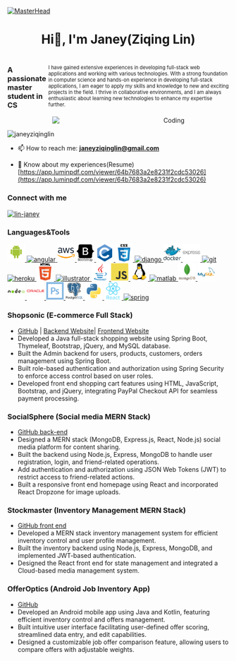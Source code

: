 [![MasterHead](https://scitechdaily.com/images/Quantum-Computer-Code-Concept.gif)](https://Janeyziqinglin.io)
<h1 align="center"> Hi👋, I'm Janey(Ziqing Lin) </h1>

<div style="display: flex; align-items: center;">
  <h3 style="font-weight: bold; margin-right: 5px;">A passionate master student in CS </h3>
  <p style="font-size: 80%;">I have gained extensive experiences in developing full-stack web applications and working with various technologies. With a strong foundation in computer science and hands-on experience in developing full-stack applications, I am eager to apply my skills and knowledge to new and exciting projects in the field. I thrive in collaborative environments, and I am always enthusiastic about learning new technologies to enhance my expertise further.</p>
</div>

<div style="display: flex; justify-content: center;">
  <div style="width: 300px; text-align: right;">
    <img align="right" alt="Coding" width="300" src="https://cdn.dribbble.com/users/4055494/screenshots/15215756/lottie-000_1_1.gif">
  </div>
</div>

<p align="left"> <img src="https://komarev.com/ghpvc/?username=janeyziqinglin&label=Profile%20views&color=0e75b6&style=flat" alt="janeyziqinglin" /> </p>


- 📫 How to reach me: **janeyziqinglin@gmail.com**

- 📄 Know about my experiences(Resume) [https://app.luminpdf.com/viewer/64b7683a2e8231f2cdc53026](https://app.luminpdf.com/viewer/64b7683a2e8231f2cdc53026)

<h3 align="left"> Connect with me </h3>
<p align="left">
<a href="https://linkedin.com/in/lin-janey" target="blank"><img align="center" src="https://raw.githubusercontent.com/rahuldkjain/github-profile-readme-generator/master/src/images/icons/Social/linked-in-alt.svg" alt="lin-janey" height="30" width="40" /></a>
</p>

<h3 align="left"> Languages&Tools </h3>
<p align="left"> <a href="https://developer.android.com" target="_blank" rel="noreferrer"> <img src="https://raw.githubusercontent.com/devicons/devicon/master/icons/android/android-original-wordmark.svg" alt="android" width="40" height="40"/> </a> <a href="https://angular.io" target="_blank" rel="noreferrer"> <img src="https://angular.io/assets/images/logos/angular/angular.svg" alt="angular" width="40" height="40"/> </a> <a href="https://aws.amazon.com" target="_blank" rel="noreferrer"> <img src="https://raw.githubusercontent.com/devicons/devicon/master/icons/amazonwebservices/amazonwebservices-original-wordmark.svg" alt="aws" width="40" height="40"/> </a> <a href="https://getbootstrap.com" target="_blank" rel="noreferrer"> <img src="https://raw.githubusercontent.com/devicons/devicon/master/icons/bootstrap/bootstrap-plain-wordmark.svg" alt="bootstrap" width="40" height="40"/> </a> <a href="https://www.cprogramming.com/" target="_blank" rel="noreferrer"> <img src="https://raw.githubusercontent.com/devicons/devicon/master/icons/c/c-original.svg" alt="c" width="40" height="40"/> </a> <a href="https://www.w3schools.com/css/" target="_blank" rel="noreferrer"> <img src="https://raw.githubusercontent.com/devicons/devicon/master/icons/css3/css3-original-wordmark.svg" alt="css3" width="40" height="40"/> </a> <a href="https://www.djangoproject.com/" target="_blank" rel="noreferrer"> <img src="https://cdn.worldvectorlogo.com/logos/django.svg" alt="django" width="40" height="40"/> </a> <a href="https://www.docker.com/" target="_blank" rel="noreferrer"> <img src="https://raw.githubusercontent.com/devicons/devicon/master/icons/docker/docker-original-wordmark.svg" alt="docker" width="40" height="40"/> </a> <a href="https://expressjs.com" target="_blank" rel="noreferrer"> <img src="https://raw.githubusercontent.com/devicons/devicon/master/icons/express/express-original-wordmark.svg" alt="express" width="40" height="40"/> </a> <a href="https://git-scm.com/" target="_blank" rel="noreferrer"> <img src="https://www.vectorlogo.zone/logos/git-scm/git-scm-icon.svg" alt="git" width="40" height="40"/> </a> <a href="https://heroku.com" target="_blank" rel="noreferrer"> <img src="https://www.vectorlogo.zone/logos/heroku/heroku-icon.svg" alt="heroku" width="40" height="40"/> </a> <a href="https://www.w3.org/html/" target="_blank" rel="noreferrer"> <img src="https://raw.githubusercontent.com/devicons/devicon/master/icons/html5/html5-original-wordmark.svg" alt="html5" width="40" height="40"/> </a> <a href="https://www.adobe.com/in/products/illustrator.html" target="_blank" rel="noreferrer"> <img src="https://www.vectorlogo.zone/logos/adobe_illustrator/adobe_illustrator-icon.svg" alt="illustrator" width="40" height="40"/> </a> <a href="https://www.java.com" target="_blank" rel="noreferrer"> <img src="https://raw.githubusercontent.com/devicons/devicon/master/icons/java/java-original.svg" alt="java" width="40" height="40"/> </a> <a href="https://developer.mozilla.org/en-US/docs/Web/JavaScript" target="_blank" rel="noreferrer"> <img src="https://raw.githubusercontent.com/devicons/devicon/master/icons/javascript/javascript-original.svg" alt="javascript" width="40" height="40"/> </a> <a href="https://www.linux.org/" target="_blank" rel="noreferrer"> <img src="https://raw.githubusercontent.com/devicons/devicon/master/icons/linux/linux-original.svg" alt="linux" width="40" height="40"/> </a> <a href="https://www.mathworks.com/" target="_blank" rel="noreferrer"> <img src="https://upload.wikimedia.org/wikipedia/commons/2/21/Matlab_Logo.png" alt="matlab" width="40" height="40"/> </a> <a href="https://www.mongodb.com/" target="_blank" rel="noreferrer"> <img src="https://raw.githubusercontent.com/devicons/devicon/master/icons/mongodb/mongodb-original-wordmark.svg" alt="mongodb" width="40" height="40"/> </a> <a href="https://www.mysql.com/" target="_blank" rel="noreferrer"> <img src="https://raw.githubusercontent.com/devicons/devicon/master/icons/mysql/mysql-original-wordmark.svg" alt="mysql" width="40" height="40"/> </a> <a href="https://nodejs.org" target="_blank" rel="noreferrer"> <img src="https://raw.githubusercontent.com/devicons/devicon/master/icons/nodejs/nodejs-original-wordmark.svg" alt="nodejs" width="40" height="40"/> </a> <a href="https://www.oracle.com/" target="_blank" rel="noreferrer"> <img src="https://raw.githubusercontent.com/devicons/devicon/master/icons/oracle/oracle-original.svg" alt="oracle" width="40" height="40"/> </a> <a href="https://www.photoshop.com/en" target="_blank" rel="noreferrer"> <img src="https://raw.githubusercontent.com/devicons/devicon/master/icons/photoshop/photoshop-line.svg" alt="photoshop" width="40" height="40"/> </a> <a href="https://www.postgresql.org" target="_blank" rel="noreferrer"> <img src="https://raw.githubusercontent.com/devicons/devicon/master/icons/postgresql/postgresql-original-wordmark.svg" alt="postgresql" width="40" height="40"/> </a> <a href="https://www.python.org" target="_blank" rel="noreferrer"> <img src="https://raw.githubusercontent.com/devicons/devicon/master/icons/python/python-original.svg" alt="python" width="40" height="40"/> </a> <a href="https://reactjs.org/" target="_blank" rel="noreferrer"> <img src="https://raw.githubusercontent.com/devicons/devicon/master/icons/react/react-original-wordmark.svg" alt="react" width="40" height="40"/> </a> <a href="https://spring.io/" target="_blank" rel="noreferrer"> <img src="https://www.vectorlogo.zone/logos/springio/springio-icon.svg" alt="spring" width="40" height="40"/> </a> </p>



<h3>Shopsonic (E-commerce Full Stack) </h3>

<ul>
  <li><a href="https://github.com/janeyziqinglin/shopsonic_new_backend">GitHub</a> | <a href="https://shopsonic-admin2-efbb7f026554.herokuapp.com/login">Backend Website</a>| <a href="https://shopsonic-fe2-7a5a018f78cb.herokuapp.com">Frontend Website</a></li>
  <li>Developed a Java full-stack shopping website using Spring Boot, Thymeleaf, Bootstrap, jQuery, and MySQL database.</li>
  <li>Built the Admin backend for users, products, customers, orders management using Spring Boot.</li>
  <li>Built role-based authentication and authorization using Spring Security to enforce access control based on user roles.</li>
  <li>Developed front end shopping cart features using HTML, JavaScript, Bootstrap, and jQuery, integrating PayPal Checkout API for seamless payment processing.</li>
</ul>
<h3> SocialSphere (Social media MERN Stack) </h3>
<ul>
  <li><a href="https://github.com/janeyziqinglin/shopSphere-backend.git">GitHub back-end</a> </li>
  <li>Designed a MERN stack (MongoDB, Express.js, React, Node.js) social media platform for content sharing.</li>
  <li>Built the backend using Node.js, Express, MongoDB to handle user registration, login, and friend-related operations.</li>
  <li>Add authentication and authorization using JSON Web Tokens (JWT) to restrict access to friend-related actions.</li>
  <li>Built a responsive front end homepage using React and incorporated React Dropzone for image uploads.</li>
</ul>
<h3> Stockmaster (Inventory Management MERN Stack) </h3>
<ul>
  <li><a href="https://github.com/janeyziqinglin/shopSphere-frontend-new.git">GitHub front end</a> </li>
  <li>Developed a MERN stack inventory management system for efficient inventory control and user profile management.</li>
  <li>Built the inventory backend using Node.js, Express, MongoDB, and implemented JWT-based authentication.</li>
  <li>Designed the React front end for state management and integrated a Cloud-based media management system.</li>
</ul>
<h3> OfferOptics (Android Job Inventory App) </h3>
<ul>
  <li><a href="https://github.com/janeyziqinglin/OfferOptics/tree/dev#offeroptics-your-ultimate-job-offer-comparison-app">GitHub </a> </li>
  <li>Developed an Android mobile app using Java and Kotlin, featuring efficient inventory control and offers management.</li>
  <li>Built intuitive user interface facilitating user-defined offer scoring, streamlined data entry, and edit capabilities.</li>
  <li>Designed a customizable job offer comparison feature, allowing users to compare offers with adjustable weights.</li>
</ul>



